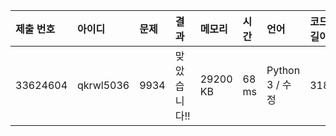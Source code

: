 |제출 번호|아이디|문제|결과|메모리|시간|언어|코드길이|
|:---|:---|:---|:---|:---|:---|:---|:---|
|33624604|qkrwl5036|9934|맞았습니다!!|29200 KB|68 ms|Python 3 / 수정|318|
